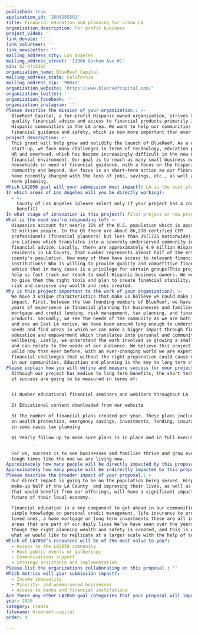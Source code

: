```yaml
---
published: true
application_id: '2604285501'
title: Financial education and planning for urban LA
organization_description: For profit business
project_video: ''
link_donate: ''
link_volunteer: ''
link_newsletter: ''
mailing_address_city: Los Angeles
mailing_address_street: '11906 Gorham Ave #1'
ein: 82-4715365
organization_name: BlueReef Capital
mailing_address_state: California
mailing_address_zip: '90049'
organization_website: 'https://www.bluereefcapital.com/'
organization_twitter: ''
organization_facebook: ''
organization_instagram: ''
Please describe the mission of your organization.: >-
  BlueReef Capital, a for-profit Hispanic owned organization, strives to offer
  quality financial advice and access to financial products primarily in
  Hispanic communities in the LA area. We want to help our communities through
  financial guidance and safety, which is now more important than ever. 
project_description: >-
  This grant will help grow and solidify the launch of BlueReef. As a new
  start-up, we face many challenges in terms of technology, education platforms,
  HR and overhead, which has become increasingly difficult in the new COVID-19
  financial environment. Our goal is to reach as many small business owners and
  households in need of financial guidance, with a focus on the Hispanic
  community and beyond. Our focus is on short-term action as our financial lives
  have recently changed with the loss of jobs, savings, etc., as well as long
  term planning.
Which LA2050 goal will your submission most impact?: LA is the best place to CREATE
In which areas of Los Angeles will you be directly working?:
  - >-
    County of Los Angeles (please select only if your project has a countywide
    benefit)
In what stage of innovation is this project?: Pilot project or new program (testing or implementing a new idea)
What is the need you’re responding to?: >-
  Hispanics account for nearly 16% of the U.S. population which is approximately
  52 million people. In the US there are about 86,278 certified CFP 
  professionals (financial planners) but less than 2%(1725 nationwide) of them
  are Latinos which translates into a severely underserved community in terms of
  financial advice. Locally, there are approximately 4.9 million Hispanic
  residents in LA County, that number represents almost half of the entire
  county's population. How many of them have access to relevant financial
  institutions? Who is willing to provide quality and competitive financial
  advice that in many cases is a privilege for certain groups?This project will
  help us fast-track our reach to small Hispanic business owners. We would like
  to give them the right tools and plan to create financial stability, manage
  risk and conserve any wealth and jobs created.
Why is this project important to the work of your organization?: >-
  We have 3 unique characteristics that make us believe we could make a large
  impact. First, between the two founding members of BlueReef, we have over 30
  years of experience in financial planning for businesses and families,
  mortgage and credit lending, risk management, tax planning, and financial
  products. Secondly, we see the needs of the community as we are both Hispanic
  and one an East LA native. We have been around long enough to understand the
  needs and find areas in which we can make a bigger impact through financial
  education and empowerment which translates into personal and community
  wellbeing. Lastly, we understand the work involved in growing a small business
  and can relate to the needs of our audience. We believe this project is more
  valid now than ever before, with an ever-changing world we are experiencing
  financial challenges that without the right preparation could cause much pain
  in our communities. Education and planning is the key to long term stability. 
Please explain how you will define and measure success for your project.: >
  Although our project has medium to long term benefits, the short term metrics
  of success are going to be measured in terms of:


  1) Number educational financial seminars and webinars throughout LA

  2) Educational content downloaded from our website

  3) The number of financial plans created per year. These plans include advice
  on wealth protection, emergency savings, investments, lending, insurance and
  in some cases tax planning

  4) Yearly follow up to make sure plans is in place and in full execution


  For us, success is to see businesses and families thrive and grow even in
  tough times like the one we are living now. 
Approximately how many people will be directly impacted by this proposal?: ''
Approximately how many people will be indirectly impacted by this proposal?: ''
Please describe the broader impact of your proposal.: >
  Our direct impact is going to be on the population being served. Hispanics
  make-up half of the LA County  and improving their lives, as well as anyone
  that would benefit from our offerings, will have a significant impact on the
  future of their local economy. 

  Financial education is a key component to get ahead in our communities, from
  simple knowledge on personal credit management, life insurance to protect our
  loved ones, a home mortgage or long term investments these are all important
  areas that are part of our daily lives We’ve have seen over the years how
  though the right planning wealth and safety is created, and this is exactly
  what we would like to replicate at a larger scale with the help of technology.
Which of LA2050’s resources will be of the most value to you?:
  - Access to the LA2050 community
  - Host public events or gatherings
  - Communications support
  - Strategy assistance and implementation
Please list the organizations collaborating on this proposal.: ''
Which metrics will your submission impact?:
  - Income inequality
  - Minority- and women-owned businesses
  - Access to banks and financial institutions
Are there any other LA2050 goal categories that your proposal will impact?: []
year: 2020
category: create
filename: bluereef-capital
order: 4

---
```


